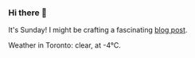 ### Hi there :wave:

It's Sunday! I might be crafting a fascinating [blog post](https://www.benjaminwuethrich.dev).

Weather in Toronto: clear, at -4°C.
